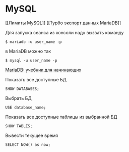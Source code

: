 # MySQL

[[Лимиты MySQL]]
[[Турбо экспорт данных MariaDB]]

Для запуска сеанса из консоли надо вызвать команду
```
$ mariadb -u user_name -p
```
в MariaDB можно так
```
$ mysql -u user_name -p
```

[MariaDB: учебник для начинающих](https://mariadb.com/kb/ru/a-mariadb-primer/)

Показать все доступные БД
```
SHOW DATABASES;
```

Выбрать БД
```
USE database_name;
```

Показать все доступные таблицы из выбранной БД
```
SHOW TABLES;
```

Вывести текущее время
```
SELECT NOW() as now;
```
